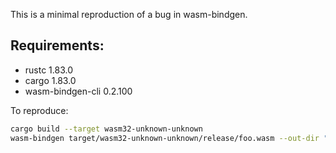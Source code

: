 This is a minimal reproduction of a bug in wasm-bindgen.

## Requirements:

- rustc 1.83.0
- cargo 1.83.0
- wasm-bindgen-cli 0.2.100

To reproduce:

```bash
cargo build --target wasm32-unknown-unknown
wasm-bindgen target/wasm32-unknown-unknown/release/foo.wasm --out-dir "target/pkg"
```
